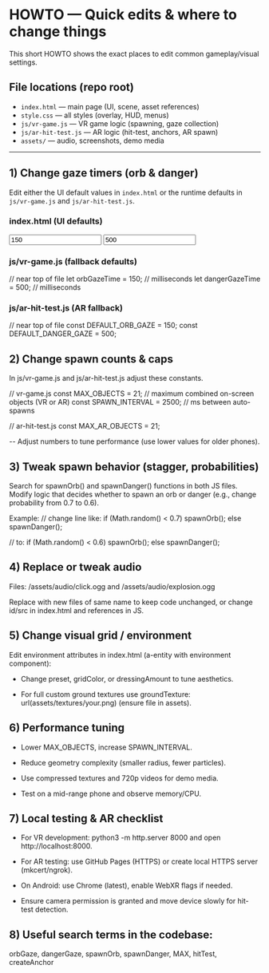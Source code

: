 # HOWTO — Quick edits & where to change things

This short HOWTO shows the exact places to edit common gameplay/visual settings.

## File locations (repo root)
- `index.html` — main page (UI, scene, asset references)
- `style.css` — all styles (overlay, HUD, menus)
- `js/vr-game.js` — VR game logic (spawning, gaze collection)
- `js/ar-hit-test.js` — AR logic (hit-test, anchors, AR spawn)
- `assets/` — audio, screenshots, demo media

---

## 1) Change gaze timers (orb & danger)
Edit either the UI default values in `index.html` or the runtime defaults in `js/vr-game.js` and `js/ar-hit-test.js`.

### index.html (UI defaults)

<input id="orbGazeInput" type="number" min="50" step="50" value="150">
<input id="dangerGazeInput" type="number" min="50" step="50" value="500">

### js/vr-game.js (fallback defaults)
// near top of file
let orbGazeTime = 150;     // milliseconds
let dangerGazeTime = 500;  // milliseconds

### js/ar-hit-test.js (AR fallback)
// near top of file
const DEFAULT_ORB_GAZE = 150;
const DEFAULT_DANGER_GAZE = 500;

## 2) Change spawn counts & caps

In js/vr-game.js and js/ar-hit-test.js adjust these constants.

// vr-game.js
const MAX_OBJECTS = 21;       // maximum combined on-screen objects (VR or AR)
const SPAWN_INTERVAL = 2500;  // ms between auto-spawns

// ar-hit-test.js
const MAX_AR_OBJECTS = 21;

-- Adjust numbers to tune performance (use lower values for older phones).


## 3) Tweak spawn behavior (stagger, probabilities)

Search for spawnOrb() and spawnDanger() functions in both JS files. Modify logic that decides whether to spawn an orb or danger (e.g., change probability from 0.7 to 0.6).

Example:
// change line like:
if (Math.random() < 0.7) spawnOrb(); else spawnDanger();

// to:
if (Math.random() < 0.6) spawnOrb(); else spawnDanger();


## 4) Replace or tweak audio

Files: /assets/audio/click.ogg and /assets/audio/explosion.ogg

Replace with new files of same name to keep code unchanged, or change id/src in index.html and references in JS.


## 5) Change visual grid / environment

Edit environment attributes in index.html (a-entity with environment component):

<a-entity environment="preset: starry; ground: grid; gridColor: #00ffff; groundColor: #071428; dressingAmount: 8"></a-entity>


- Change preset, gridColor, or dressingAmount to tune aesthetics.

- For full custom ground textures use groundTexture: url(assets/textures/your.png) (ensure file in assets).


## 6) Performance tuning

- Lower MAX_OBJECTS, increase SPAWN_INTERVAL.

- Reduce geometry complexity (smaller radius, fewer particles).

- Use compressed textures and 720p videos for demo media.

- Test on a mid-range phone and observe memory/CPU.


## 7) Local testing & AR checklist

- For VR development: python3 -m http.server 8000 and open http://localhost:8000.

- For AR testing: use GitHub Pages (HTTPS) or create local HTTPS server (mkcert/ngrok).

- On Android: use Chrome (latest), enable WebXR flags if needed.

- Ensure camera permission is granted and move device slowly for hit-test detection.


## 8) Useful search terms in the codebase:

orbGaze, dangerGaze, spawnOrb, spawnDanger, MAX, hitTest, createAnchor
